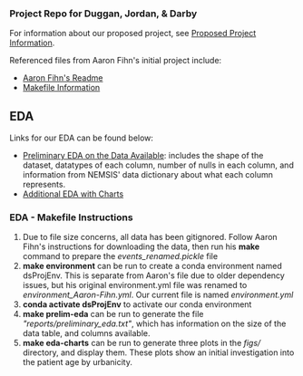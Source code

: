 ### Project Repo for Duggan, Jordan, & Darby

For information about our proposed project, see [Proposed Project Information](./project.md).

Referenced files from Aaron Fihn's initial project include:
- [Aaron Fihn's Readme](./README_Aaron-Fihn.md)
- [Makefile Information](./Makefile_overview.md)

## EDA
Links for our EDA can be found below:
- [Preliminary EDA on the Data Available](./preliminary_eda.md): includes the shape of the dataset, datatypes of each column, number of nulls in each column, and information from NEMSIS' data dictionary about what each column represents. 
- [Additional EDA with Charts](./EDA.md)

### EDA - Makefile Instructions
1) Due to file size concerns, all data has been gitignored. Follow Aaron Fihn's instructions for downloading the data, then run his **make** command to prepare the *events_renamed.pickle* file
1) **make environment** can be run to create a conda environment named dsProjEnv. This is separate from Aaron's file due to older dependency issues, but his original environment.yml file was renamed to *environment_Aaron-Fihn.yml*. Our current file is named *environment.yml*
1) **conda activate dsProjEnv** to activate our conda environment
1) **make prelim-eda** can be run to generate the file *"reports/preliminary_eda.txt"*, which has information on the size of the data table, and columns available.
1) **make eda-charts** can be run to generate three plots in the *figs/* directory, and display them. These plots show an initial investigation into the patient age by urbanicity.